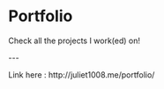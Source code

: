 <h1> Portfolio </h1>
<p>Check all the projects I work(ed) on!</p>

<p>---</p>

<p>Link here : http://juliet1008.me/portfolio/</p>
